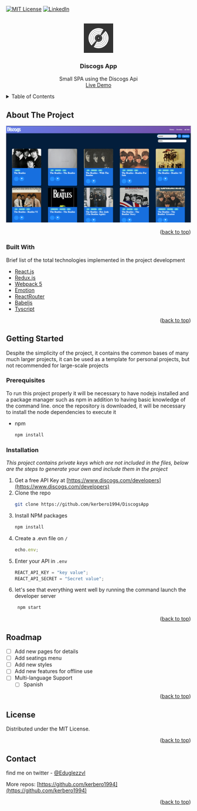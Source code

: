 <div id="top"></div>

[![MIT License][license-shield]][license-url]
[![LinkedIn][linkedin-shield]][linkedin-url]

<br />
<div align="center">
  <a href="https://github.com/kerbero1994/DiscogsApp">
    <img src="images/Logo.png" alt="Logo" width="80" height="80">
  </a>

  <h3 align="center">Discogs App</h3>

  <p align="center">
    Small SPA using the Discogs Api
    <br />
    <a href="https://discogsapp.netlify.app">Live Demo</a>
  </p>
</div>

<!-- TABLE OF CONTENTS -->
<details>
  <summary>Table of Contents</summary>
  <ol>
    <li>
      <a href="#about-the-project">About The Project</a>
      <ul>
        <li><a href="#built-with">Built With</a></li>
      </ul>
    </li>
    <li>
      <a href="#getting-started">Getting Started</a>
      <ul>
        <li><a href="#prerequisites">Prerequisites</a></li>
        <li><a href="#installation">Installation</a></li>
      </ul>
    </li>
    <li><a href="#usage">Usage</a></li>
    <li><a href="#roadmap">Roadmap</a></li>
    <li><a href="#contributing">Contributing</a></li>
    <li><a href="#license">License</a></li>
    <li><a href="#contact">Contact</a></li>
    <li><a href="#acknowledgments">Acknowledgments</a></li>
  </ol>
</details>

<!-- ABOUT THE PROJECT -->

## About The Project

[![DiscogsApp][product-screenshot]](https://discogsapp.netlify.app)

<p align="right">(<a href="#top">back to top</a>)</p>

### Built With

Brief list of the total technologies implemented in the project development

- [React.js](https://reactjs.org/)
- [Redux.js](https://es.redux.js.org/)
- [Webpack 5](https://webpack.js.org/)
- [Emotion](https://emotion.sh/docs/introduction)
- [ReactRouter](https://reactrouter.com/)
- [Babeljs](https://babeljs.io/)
- [Tyscript](https://www.typescriptlang.org/)

<p align="right">(<a href="#top">back to top</a>)</p>

<!-- GETTING STARTED -->

## Getting Started

Despite the simplicity of the project, it contains the common bases of many much larger projects, it can be used as a template for personal projects, but not recommended for large-scale projects

### Prerequisites

To run this project properly it will be necessary to have nodejs installed and a package manager such as npm in addition to having basic knowledge of the command line. once the repository is downloaded, it will be necessary to install the node dependencies to execute it

- npm
  ```sh
  npm install
  ```

### Installation

_This project contains private keys which are not included in the files, below are the steps to generate your own and include them in the project_

1. Get a free API Key at [https://www.discogs.com/developers](https://www.discogs.com/developers)
2. Clone the repo
   ```sh
   git clone https://github.com/kerbero1994/DiscogsApp
   ```
3. Install NPM packages
   ```sh
   npm install
   ```
4. Create a .evn file on `/`
   ```js
   echo.env;
   ```
5. Enter your API in `.env`
   ```js
   REACT_API_KEY = "key value";
   REACT_API_SECRET = "Secret value";
   ```
6. let's see that everything went well by running the command launch the developer server
   ```sh
    npm start
   ```

<p align="right">(<a href="#top">back to top</a>)</p>

<!-- USAGE EXAMPLES -->

<!-- ROADMAP -->

## Roadmap

- [ ] Add new pages for details
- [ ] Add seatings menu
- [ ] Add new styles
- [ ] Add new features for offline use
- [ ] Multi-language Support
  - [ ] Spanish

<p align="right">(<a href="#top">back to top</a>)</p>

<!-- CONTRIBUTING -->

<!-- LICENSE -->

## License

Distributed under the MIT License.

<p align="right">(<a href="#top">back to top</a>)</p>

<!-- CONTACT -->

## Contact

find me on twitter - [@Eduglezzvl](https://twitter.com/Eduglezzvl)

More repos: [https://github.com/kerbero1994](https://github.com/kerbero1994)

<p align="right">(<a href="#top">back to top</a>)</p>

<!-- ACKNOWLEDGMENTS -->

<!-- MARKDOWN LINKS & IMAGES -->
<!-- https://www.markdownguide.org/basic-syntax/#reference-style-links -->

[contributors-shield]: https://img.shields.io/github/contributors/othneildrew/Best-README-Template.svg?style=for-the-badge
[contributors-url]: https://github.com/othneildrew/Best-README-Template/graphs/contributors
[forks-shield]: https://img.shields.io/github/forks/othneildrew/Best-README-Template.svg?style=for-the-badge
[forks-url]: https://github.com/othneildrew/Best-README-Template/network/members
[stars-shield]: https://img.shields.io/github/stars/othneildrew/Best-README-Template.svg?style=for-the-badge
[stars-url]: https://github.com/othneildrew/Best-README-Template/stargazers
[issues-shield]: https://img.shields.io/github/issues/othneildrew/Best-README-Template.svg?style=for-the-badge
[issues-url]: https://github.com/othneildrew/Best-README-Template/issues
[license-shield]: https://img.shields.io/github/license/othneildrew/Best-README-Template.svg?style=for-the-badge
[license-url]: https://github.com/othneildrew/Best-README-Template/blob/master/LICENSE.txt
[linkedin-shield]: https://img.shields.io/badge/-LinkedIn-black.svg?style=for-the-badge&logo=linkedin&colorB=555
[linkedin-url]: https://www.linkedin.com/in/eduglezzvl94/
[product-screenshot]: images/screenshot.png
